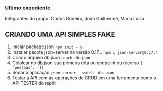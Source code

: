 ### Ultimo expediente

Integrantes do grupo: Carlos Godeiro, João Guilherme, Maria Luiza


## CRIANDO UMA API SIMPLES FAKE

1. Iniciar package.json `npm init - y`
2. Instalar pacote json-server na versão 0.17... `npm i json-server@0.17.4`
3. Criar o arquivo db.json `touch db.json`
4. Cololcar no db.json sua primeira rota ou endpoint ou recurso `{ "pessoas": []}`
5. Rodar a aplicação `json-server --watch  db.json`
6. Testar a API com as operações de CRUD em uma ferramenta como o API TESTER do replit
